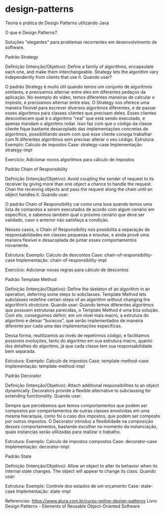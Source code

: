 # design-patterns
Teoria e prática de Design Patterns utilizando Java

O que é Design Patterns?

Soluções "elegantes" para problemas recorrentes em desenvolvimento de software.

Padrão Strategy

Definição (Intenção/Objetivo): Define a family of algorithms, encapsulate each one, and make them interchangeable. Strategy lets the algorithm vary independently from clients that use it.
Quando usar?

O padrão Strategy é muito útil quando temos um conjunto de algoritmos similares, e precisamos alternar entre eles em diferentes pedaços da aplicação.
No exemplo do vídeo, temos diferentes maneiras de calcular o imposto, e precisamos alternar entre elas.
O Strategy nos oferece uma maneira flexível para escrever diversos algoritmos diferentes, e de passar esses algoritmos para classes clientes que precisam deles. Esses clientes desconhecem qual é o algoritmo "real" que está sendo executado, e apenas mandam o algoritmo rodar. Isso faz com que o código da classe cliente fique bastante desacoplado das implementações concretas de algoritmos, possibilitando assim com que esse cliente consiga trabalhar com N diferentes algoritmos sem precisar alterar o seu código.
Estrutura: 
Exemplo: Calculo de impostos
Case: strategy-case
Implementação: strategy-impl

Exercício: Adicionar novos algoritmos para cálculo de impostos

Padrão Chain of Responsibility

Definição (Intenção/Objetivo): Avoid coupling the sender of request to its receiver by giving more than one object a chance to handle the request. Chan the receiving objects and pass the request along the chain until an object handles it.
Quando usar:

O padrão Chain of Responsibility cai como uma luva quando temos uma lista de comandos a serem executados de acordo com algum cenário em específico, e sabemos também qual o próximo cenário que deve ser validado, caso o anterior não satisfaça a condição.

Nesses casos, o Chain of Responsibility nos possibilita a separação de responsabilidades em classes pequenas e enxutas, e ainda provê uma maneira flexível e desacoplada de juntar esses comportamentos novamente.

Estrutura: 
Exemplo: Calculo de descontos
Case: chain-of-responsibility-case
Implementação: chain-of-responsibility-impl

Exercício: Adicionar novas regras para cálculo de descontos

Padrão Template Method

Definição (Intenção/Objetivo): Define the skeleton of an algorithm in an operation, deferring some steps to sobclasses. Template Method lets subclasses redefine certain steps of an algorithm without changing the algorithm’s strutcture.
Quando usar:
Quando temos diferentes algoritmos que possuem estruturas parecidas, o Template Method é uma boa solução. Com ele, conseguimos definir, em um nível mais macro, a estrutura do algoritmo e deixar "buracos", que serão implementados de maneira diferente por cada uma das implementações específicas.

Dessa forma, reutilizamos ao invés de repetirmos código, e facilitamos possíveis evoluções, tanto do algoritmo em sua estrutura macro, quanto dos detalhes do algoritmo, já que cada classe tem sua responsabilidade bem separada.

Estrutura: 
Exemplo: Calculo de impostos
Case: template-method-case
Implementação: template-method-impl


Padrão Decorator

Definição (Intenção/Objetivo): Attach additional responsibilities to an object dynamically. Decorators provide a flexible alternative to subclassing for extending functionality.
Quando usar:

Sempre que percebemos que temos comportamentos que podem ser compostos por comportamentos de outras classes envolvidas em uma mesma hierarquia, como foi o caso dos impostos, que podem ser composto por outros impostos. O Decorator introduz a flexibilidade na composição desses comportamentos, bastando escolher no momento da instanciação, quais instancias serão utilizadas para realizar o trabalho.

Estrutura: 
Exemplo: Calculo de impostos compostos
Case: decorator-case
Implementação: decorator-impl

Padrão State

Definição (Intenção/Objetivo): Allow an object to alter its behavior when its internal state changes. The object will appear to change its class.
Quando usar:


Estrutura: 
Exemplo: Controle dos estados de um orçamento
Case: state-case
Implementação: state-impl

Referencias:
https://www.alura.com.br/curso-online-design-patterns
Livro Design Patterns - Elements of Reusable Object-Oriented Software

